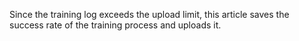 Since the training log exceeds the upload limit, this article saves the success rate of the training process and uploads it.
